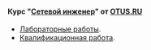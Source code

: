 #### Курс "[Сетевой инженер](https://otus.ru/lessons/setevoy-inzhener/)" от [OTUS.RU](https://otus.ru/)

 - [Лабораторные работы](labs/).
 - [Квалификационная работа](final/).
 
